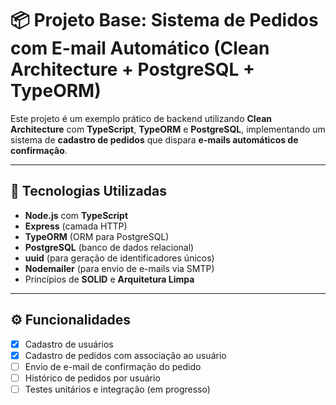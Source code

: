 # 📦 Projeto Base: Sistema de Pedidos com E-mail Automático (Clean Architecture + PostgreSQL + TypeORM)

Este projeto é um exemplo prático de backend utilizando **Clean Architecture** com **TypeScript**, **TypeORM** e **PostgreSQL**, implementando um sistema de **cadastro de pedidos** que dispara **e-mails automáticos de confirmação**.

---

## 🚀 Tecnologias Utilizadas

- **Node.js** com **TypeScript**
- **Express** (camada HTTP)
- **TypeORM** (ORM para PostgreSQL)
- **PostgreSQL** (banco de dados relacional)
- **uuid** (para geração de identificadores únicos)
- **Nodemailer** (para envio de e-mails via SMTP)
- Princípios de **SOLID** e **Arquitetura Limpa**

---

## ⚙️ Funcionalidades

- [X] Cadastro de usuários
- [X] Cadastro de pedidos com associação ao usuário
- [ ] Envio de e-mail de confirmação do pedido
- [ ] Histórico de pedidos por usuário
- [ ] Testes unitários e integração (em progresso)
